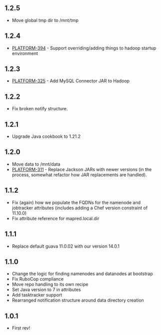 ## 1.2.5

* Move global tmp dir to /mnt/tmp

## 1.2.4

* [PLATFORM-394](https://evertroops.atlassian.net/browse/PLATFORM-394) - Support overriding/adding things to hadoop startup environment

## 1.2.3

* [PLATFORM-325](https://evertroops.atlassian.net/browse/PLATFORM-325) - Add MySQL Connector JAR to Hadoop

## 1.2.2

* Fix broken notify structure.

## 1.2.1

* Upgrade Java cookbook to 1.21.2

## 1.2.0

* Move data to /mnt/data
* [PLATFORM-311](https://evertroops.atlassian.net/browse/PLATFORM-311) - Replace Jackson JARs with newer versions (in the process, somewhat refactor how JAR replacements are handled).

## 1.1.2

* Fix (again) how we populate the FQDNs for the namenode and jobtracker attributes (includes adding a Chef version constraint of 11.10.0)
* Fix attribute reference for mapred.local.dir

## 1.1.1

* Replace default guava 11.0.02 with our version 14.0.1

## 1.1.0

* Change the logic for finding namenodes and datanodes at bootstrap
* Fix RuboCop compliance
* Move repo handling to its own recipe
* Set Java version to 7 in attributes
* Add tasktracker support
* Rearranged notification structure around data directory creation

## 1.0.1

* First rev!
